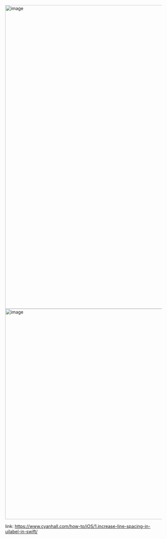 <img width="978" alt="image" src="https://user-images.githubusercontent.com/81428296/187352050-e937a106-4ac1-430a-a4b2-f75fa547c064.png">

<img width="678" alt="image" src="https://user-images.githubusercontent.com/81428296/187352172-5ba21be8-19ab-496d-9e84-b5ed2af27230.png">


link: https://www.cyanhall.com/how-to/iOS/1.increase-line-spacing-in-uilabel-in-swift/
